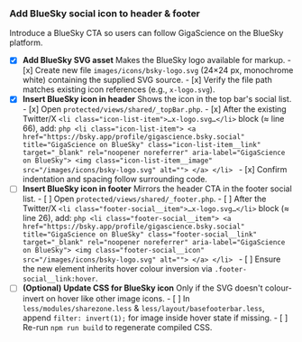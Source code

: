 ### Add BlueSky social icon to header & footer

Introduce a BlueSky CTA so users can follow GigaScience on the BlueSky platform.

- [x] **Add BlueSky SVG asset**
      Makes the BlueSky logo available for markup.
      - [x] Create new file `images/icons/bsky-logo.svg` (24×24 px, monochrome white) containing the supplied SVG source.
      - [x] Verify the file path matches existing icon references (e.g., `x-logo.svg`).
- [x] **Insert BlueSky icon in header**
      Shows the icon in the top bar's social list.
      - [x] Open `protected/views/shared/_topBar.php`.
      - [x] After the existing Twitter/X `<li class="icon-list-item">…x-logo.svg…</li>` block (≈ line 66), add:
        ```php
        <li class="icon-list-item">
          <a href="https://bsky.app/profile/gigascience.bsky.social" title="GigaScience on BlueSky" class="icon-list-item__link" target="_blank" rel="noopener noreferrer" aria-label="GigaScience on BlueSky">
            <img class="icon-list-item__image" src="/images/icons/bsky-logo.svg" alt="">
          </a>
        </li>
        ```
      - [x] Confirm indentation and spacing follow surrounding code.
- [ ] **Insert BlueSky icon in footer**
      Mirrors the header CTA in the footer social list.
      - [ ] Open `protected/views/shared/_footer.php`.
      - [ ] After the Twitter/X `<li class="footer-social__item">…x-logo.svg…</li>` block (≈ line 26), add:
        ```php
        <li class="footer-social__item">
          <a href="https://bsky.app/profile/gigascience.bsky.social" title="GigaScience on BlueSky" class="footer-social__link" target="_blank" rel="noopener noreferrer" aria-label="GigaScience on BlueSky">
            <img class="footer-social__icon" src="/images/icons/bsky-logo.svg" alt="">
          </a>
        </li>
        ```
      - [ ] Ensure the new element inherits hover colour inversion via `.footer-social__link:hover`.
- [ ] **(Optional) Update CSS for BlueSky icon**
      Only if the SVG doesn't colour-invert on hover like other image icons.
      - [ ] In `less/modules/sharezone.less` & `less/layout/basefooterbar.less`, append `filter: invert(1);` for image inside hover state if missing.
      - [ ] Re-run `npm run build` to regenerate compiled CSS.